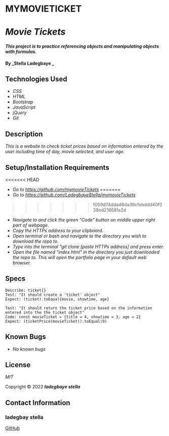# MYMOVIETICKET
# _Movie Tickets_

#### _This project is to practice referencing objects and manipulating objects with formulas._

#### By _**Stella Ladegbaye** _

## Technologies Used

* _CSS_
* _HTML_
* _Bootstrap_
* _JavaScript_
* _jQuery_
* _Git_

## Description

_This is a website to check ticket prices based on information entered by the user including time of day, movie selected, and user age._

## Setup/Installation Requirements

<<<<<<< HEAD
* _Go to https://github.com/mymovieTickets_
=======
* _Go to https://github.com/LadegbayeStella/mymovieTickets_
>>>>>>> f059d74dda46da39cfebddd40f238ed21668fa2d
* _Navigate to and click the green "Code" button on middle upper right part of webpage._
* _Copy the HTTPs address to your clipboard._
* _Open terminal or bash and navigate to the directory you wish to download the repo to._
* _Type into the terminal "git clone [paste HTTPs address] and press enter._
* _Open the file named "index.html" in the directory you just downloaded the repo to. This will open the portfolio page in your default web browser._

## Specs
```
Describe: ticket{}
Test: "It should create a 'ticket' object"
Expect: (ticket).toEqual{movie, showtime, age}

Test: "It should return the ticket price based on the information entered into the the ticket object"
Code: const movieTicket = {title = 4, showtime = 3, age = 2}
Expect: (ticketPrice(movieTicket)).toEqual(9)
```

## Known Bugs

* _No known bugs_

## License

_MIT_

Copyright &copy; 2022 **_ladegbaye stella_** 
## Contact Information

### ladegbay stella
<a href="https://github.com/LadegbayeStella" target="_blank">GitHub</a>


